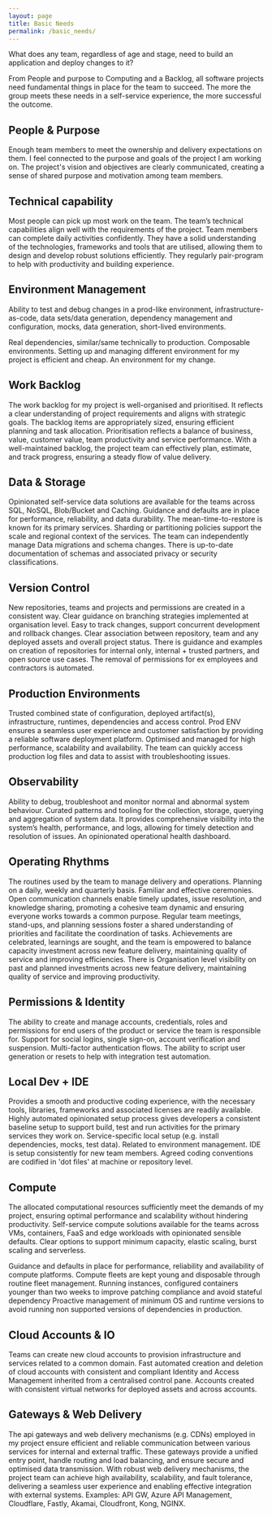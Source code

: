 ```yaml
---
layout: page
title: Basic Needs
permalink: /basic_needs/
---
```


What does any team, regardless of age and stage, need to build an application and deploy changes to it?

From People and purpose to Computing and a Backlog, all software projects need fundamental things in place for the team to succeed. 
The more the group meets these needs in a self-service experience, the more successful the outcome.

## People & Purpose
Enough team members to meet the ownership and delivery expectations on them.
I feel connected to the purpose and goals of the project I am working on. 
The project's vision and objectives are clearly communicated, creating a sense of shared purpose and motivation among team members.

## Technical capability
Most people can pick up most work on the team. The team’s technical capabilities align well with the requirements of the project. Team members can complete daily activities confidently. 
They have a solid understanding of the technologies, frameworks and tools that are utilised, allowing them to design and develop robust solutions efficiently. They regularly pair-program to help with productivity and building experience.

## Environment Management
Ability to test and debug changes in a prod-like environment, infrastructure-as-code, data sets/data generation, dependency management and configuration, mocks, data generation, short-lived environments. 

Real dependencies, similar/same technically to production. Composable environments. Setting up and managing different environment for my project is efficient and cheap. An environment for my change.


## Work Backlog
The work backlog for my project is well-organised and prioritised. It reflects a clear understanding of project requirements and aligns with strategic goals. 
The backlog items are appropriately sized, ensuring efficient planning and task allocation.
Prioritisation reflects a balance of business, value, customer value, team productivity and service performance.
With a well-maintained backlog, the project team can effectively plan, estimate, and track progress, ensuring a steady flow of value delivery.

## Data & Storage
Opinionated self-service data solutions are available for the teams across SQL, NoSQL, Blob/Bucket and Caching. Guidance and defaults are in place for performance, reliability, and data durability. 
The mean-time-to-restore is known for its primary services. Sharding or partitioning policies support the scale and regional context of the services. 
The team can independently manage Data migrations and schema changes. There is up-to-date documentation of schemas and associated privacy or security classifications.

## Version Control
New repositories, teams and projects and permissions are created in a consistent way.
Clear guidance on branching strategies implemented at organisation level. Easy to track changes, support concurrent development and rollback changes.
Clear association between repository, team and any deployed assets and overall project status.
There is guidance and examples on creation of repositories for internal only, internal + trusted partners, and open source use cases.
The removal of permissions for ex employees and contractors is automated.

## Production Environments
Trusted combined state of configuration, deployed artifact(s), infrastructure, runtimes, dependencies and access control.
Prod ENV ensures a seamless user experience and customer satisfaction by providing a reliable software deployment platform.
Optimised and managed for high performance, scalability  and availability.
The team can quickly access production log files and data to assist with troubleshooting issues.


## Observability
Ability to debug, troubleshoot and monitor normal and abnormal system behaviour. Curated patterns and tooling for the collection, storage, querying and aggregation of system data. It provides comprehensive visibility into the system’s health, performance, and logs, allowing for timely detection and resolution of issues. An opinionated operational health dashboard.


## Operating Rhythms
The routines used by the team to manage delivery and operations. Planning on a daily, weekly and quarterly basis. Familiar and effective ceremonies. Open communication channels enable timely updates, issue resolution, and knowledge sharing, promoting a cohesive team dynamic and ensuring everyone works towards a common purpose. 
Regular team meetings, stand-ups, and planning sessions foster a shared understanding of priorities and facilitate the coordination of tasks. Achievements are celebrated, learnings are sought, and the team is empowered to balance capacity investment across new feature delivery, maintaining quality of service and improving efficiencies. There is Organisation level visibility on past and planned investments across new feature delivery, maintaining quality of service and improving productivity.


## Permissions & Identity
The ability to create and manage accounts, credentials, roles and permissions for end users of the product or service the team is responsible for. Support for social logins, single sign-on, account verification and suspension. Multi-factor authentication flows.
The ability to script user generation or resets to help with integration test automation.

## Local Dev + IDE
Provides a smooth and productive coding experience, with the necessary tools, libraries, frameworks and associated licenses are readily available.
Highly automated opinionated setup process gives developers a consistent baseline setup to support build, test and run activities for the primary services they work on.
Service-specific local setup (e.g. install dependencies, mocks, test data). Related to environment management.
IDE is setup consistently for new team members. Agreed coding conventions are codified in 'dot files' at machine or repository level.

## Compute
The allocated computational resources sufficiently meet the demands of my project, ensuring optimal performance and scalability without hindering productivity.
Self-service compute solutions available for the teams across VMs, containers, FaaS and edge workloads with opinionated sensible defaults. Clear options to support minimum capacity, elastic scaling, burst scaling and serverless.

Guidance and defaults in place for performance, reliability and availability of compute platforms.
Compute fleets are kept young and disposable through routine fleet management. Running instances, configured containers younger than two weeks to improve patching compliance and avoid stateful dependency
Proactive management of minimum OS and runtime versions to avoid running non supported versions of dependencies in production. 


## Cloud Accounts & IO
Teams can create new cloud accounts to provision infrastructure and services related to a common domain. Fast automated creation and deletion of cloud accounts with consistent and compliant Identity and Access Management inherited from a centralised control pane.
Accounts created with consistent virtual networks for deployed assets and across accounts.


## Gateways & Web Delivery
The api gateways and web delivery mechanisms (e.g. CDNs) employed in my project ensure efficient and reliable communication between various services for internal and external traffic.
These gateways provide a unified entry point, handle routing and load balancing, and ensure secure and optimised data transmission. With robust web delivery mechanisms, the project team can achieve high availability, scalability, and fault tolerance, delivering a seamless user experience and enabling effective integration with external systems.
Examples: API GW, Azure API Management, Cloudflare, Fastly, Akamai, Cloudfront, Kong, NGINX.
